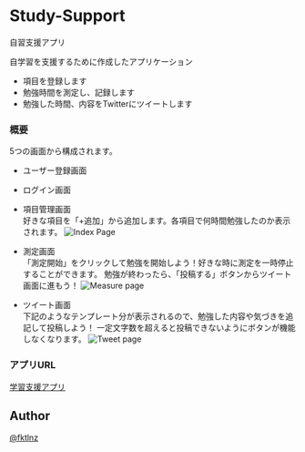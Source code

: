 # Study-Support
自習支援アプリ

自学習を支援するために作成したアプリケーション
- 項目を登録します
- 勉強時間を測定し、記録します
- 勉強した時間、内容をTwitterにツイートします

### 概要

5つの画面から構成されます。

- ユーザー登録画面
- ログイン画面
- 項目管理画面  
好きな項目を「+追加」から追加します。各項目で何時間勉強したのか表示されます。
![Index Page](https://gyazo.com/909793dd1a354981619b5299ae5d432a.png"サンプル")
  
- 測定画面  
「測定開始」をクリックして勉強を開始しよう！好きな時に測定を一時停止することができます。
勉強が終わったら、「投稿する」ボタンからツイート画面に進もう！
![Measure page](https://gyazo.com/5c8880da9a80e0459020aedf4b45f2ed.png"サンプル")
  　　
- ツイート画面  
下記のようなテンプレート分が表示されるので、勉強した内容や気づきを追記して投稿しよう！
一定文字数を超えると投稿できないようにボタンが機能しなくなります。
![Tweet page](https://gyazo.com/345b6361b1adb5bb482722b9d5efaa0b.png"サンプル")

### アプリURL

[学習支援アプリ](https://test.masashisite.com)

## Author

[@fktlnz](https://github.com/fktlnz)

